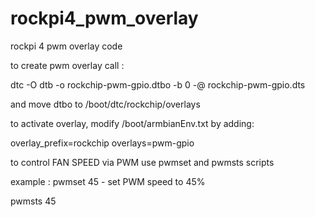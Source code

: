 # rockpi4_pwm_overlay
rockpi 4 pwm overlay code

to create pwm overlay call : 

  dtc -O dtb -o rockchip-pwm-gpio.dtbo -b 0 -@ rockchip-pwm-gpio.dts

and move dtbo to /boot/dtc/rockchip/overlays

to activate overlay, modify /boot/armbianEnv.txt by adding: 

  overlay_prefix=rockchip
  overlays=pwm-gpio
  
to control FAN SPEED via PWM use pwmset and pwmsts scripts

example : 
  pwmset 45 - set PWM speed to 45%
  
  pwmsts 
  45
